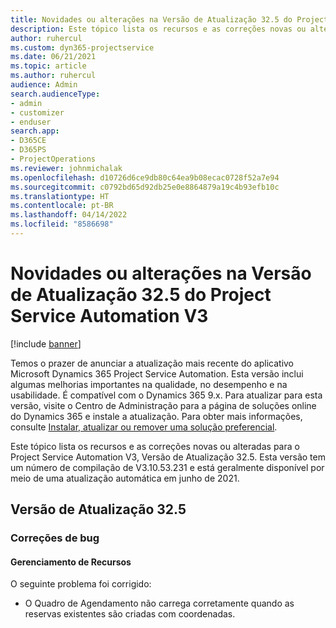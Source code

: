 ```yaml
---
title: Novidades ou alterações na Versão de Atualização 32.5 do Project Service Automation V3
description: Este tópico lista os recursos e as correções novas ou alteradas disponíveis na Versão de Atualização 32.5 do Project Service Automation V3.
author: ruhercul
ms.custom: dyn365-projectservice
ms.date: 06/21/2021
ms.topic: article
ms.author: ruhercul
audience: Admin
search.audienceType:
- admin
- customizer
- enduser
search.app:
- D365CE
- D365PS
- ProjectOperations
ms.reviewer: johnmichalak
ms.openlocfilehash: d10726d6ce9db80c64ea9b08ecac0728f52a7e94
ms.sourcegitcommit: c0792bd65d92db25e0e8864879a19c4b93efb10c
ms.translationtype: HT
ms.contentlocale: pt-BR
ms.lasthandoff: 04/14/2022
ms.locfileid: "8586698"
---
```

# <a name="whats-new-or-changed-in-project-service-automation-update-release-325-v3"></a>Novidades ou alterações na Versão de Atualização 32.5 do Project Service Automation V3

[!include [banner](../includes/psa-now-project-operations.md)]

Temos o prazer de anunciar a atualização mais recente do aplicativo Microsoft Dynamics 365 Project Service Automation. Esta versão inclui algumas melhorias importantes na qualidade, no desempenho e na usabilidade. É compatível com o Dynamics 365 9.x. Para atualizar para esta versão, visite o Centro de Administração para a página de soluções online do Dynamics 365 e instale a atualização. Para obter mais informações, consulte [Instalar, atualizar ou remover uma solução preferencial](/power-platform/admin/install-remove-preferred-solution).

Este tópico lista os recursos e as correções novas ou alteradas para o Project Service Automation V3, Versão de Atualização 32.5. Esta versão tem um número de compilação de V3.10.53.231 e está geralmente disponível por meio de uma atualização automática em junho de 2021.

## <a name="update-release-325"></a>Versão de Atualização 32.5

### <a name="bug-fixes"></a>Correções de bug

#### <a name="resource-management"></a>Gerenciamento de Recursos

O seguinte problema foi corrigido:

- O Quadro de Agendamento não carrega corretamente quando as reservas existentes são criadas com coordenadas.

